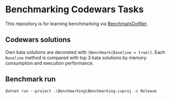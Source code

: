 # Benchmarking Codewars Tasks
This repository is for learning benchmarking via [BenchmarkDotNet](https://github.com/dotnet/BenchmarkDotNet).

## Codewars solutions
Own kata solutions are decoreted with `[Benchmark(Baseline = true)]`.
Each `Baseline` method is compared with top 3 kata solutions by memory consumption and execution performance.

## Benchmark run
`dotnet run --project .\Benchmarking\Benchmarking.csproj -c Release`
